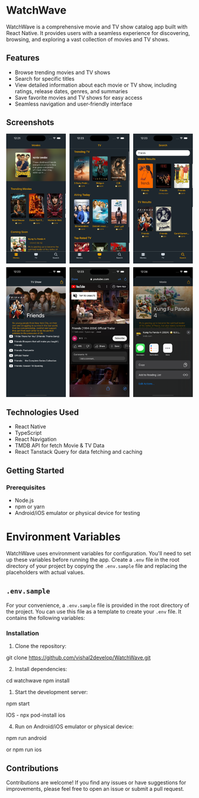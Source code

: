 # WatchWave

WatchWave is a comprehensive movie and TV show catalog app built with React Native. It provides users with a seamless experience for discovering, browsing, and exploring a vast collection of movies and TV shows.

## Features

- Browse trending movies and TV shows
- Search for specific titles
- View detailed information about each movie or TV show, including ratings, release dates, genres, and summaries
- Save favorite movies and TV shows for easy access
- Seamless navigation and user-friendly interface

## Screenshots

<div style="display: grid; grid-template-columns: repeat(3, 1fr); gap: 10px;">
  <img src="/Screenshots/Movies_Screen.png" alt="Movies Screen" width="200" height=""/>
  <img src="/Screenshots/TV_Screen.png" alt="TV Screen" width="200" />
  <img src="/Screenshots/Search_Screen.png" alt="Search Screen" width="200" />
  <img src="/Screenshots/Detail_Screen.png" alt="Detail Screen" width="200" height=""/>
  <img src="/Screenshots/Youtube_View.png" alt="Youtube View" width="200" />
  <img src="/Screenshots/Share_Screen.png" alt="Share Screen" width="200" />
</div>

## Technologies Used

- React Native
- TypeScript
- React Navigation
- TMDB API for fetch Movie & TV Data
- React Tanstack Query for data fetching and caching

## Getting Started

### Prerequisites

- Node.js
- npm or yarn
- Android/iOS emulator or physical device for testing

# Environment Variables

WatchWave uses environment variables for configuration. You'll need to set up these variables before running the app. Create a `.env` file in the root directory of your project by copying the `.env.sample` file and replacing the placeholders with actual values.

## `.env.sample`

For your convenience, a `.env.sample` file is provided in the root directory of the project. You can use this file as a template to create your `.env` file. It contains the following variables:

### Installation

1. Clone the repository:

git clone https://github.com/vishal2develop/WatchWave.git

2. Install dependencies:

cd watchwave
npm install

1. Start the development server:

npm start

IOS - npx pod-install ios

4. Run on Android/iOS emulator or physical device:

npm run android

or
npm run ios

## Contributions

Contributions are welcome! If you find any issues or have suggestions for improvements, please feel free to open an issue or submit a pull request.
